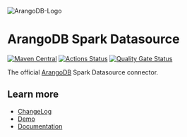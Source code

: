 ![ArangoDB-Logo](https://www.arangodb.com/docs/assets/arangodb_logo_2016_inverted.png)

# ArangoDB Spark Datasource
[![Maven Central](https://maven-badges.herokuapp.com/maven-central/com.arangodb/arangodb-spark-datasource-3.1_2.12/badge.svg)](https://maven-badges.herokuapp.com/maven-central/com.arangodb/arangodb-spark-datasource-3.1_2.12)
[![Actions Status](https://github.com/arangodb/arangodb-spark-datasource/workflows/Java%20CI/badge.svg)](https://github.com/arangodb/arangodb-spark-datasource/actions)
[![Quality Gate Status](https://sonarcloud.io/api/project_badges/measure?project=arangodb_arangodb-spark-datasource&metric=alert_status)](https://sonarcloud.io/summary/new_code?id=arangodb_arangodb-spark-datasource)

The official [ArangoDB](https://www.arangodb.com/) Spark Datasource connector.

## Learn more
- [ChangeLog](ChangeLog.md)
- [Demo](./demo)
- [Documentation](https://www.arangodb.com/docs/stable/drivers/spark-connector-new.html)
